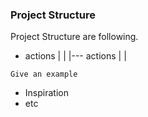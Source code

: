 ### Project Structure

Project Structure are following.

* actions
|
|
|--- actions
|
|


```
Give an example
```
* Inspiration
* etc

